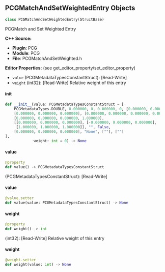 ## PCGMatchAndSetWeightedEntry Objects

```python
class PCGMatchAndSetWeightedEntry(StructBase)
```

PCGMatch and Set Weighted Entry

**C++ Source:**

- **Plugin**: PCG
- **Module**: PCG
- **File**: PCGMatchAndSetWeighted.h

**Editor Properties:** (see get_editor_property/set_editor_property)

- ``value`` (PCGMetadataTypesConstantStruct):  [Read-Write]
- ``weight`` (int32):  [Read-Write] Relative weight of this entry

<a id="unreal.PCGMatchAndSetWeightedEntry.__init__"></a>

#### __init__

```python
def __init__(value: PCGMetadataTypesConstantStruct = [
    PCGMetadataTypes.DOUBLE, 0.000000, 0, 0.000000, 0, [0.000000, 0.000000],
    [0.000000, 0.000000, 0.000000], [0.000000, 0.000000, 0.000000, 0.000000],
    [0.000000, 0.000000, 0.000000, 1.000000],
    [[0.000000, 0.000000, 0.000000], [-0.000000, 0.000000, 0.000000],
     [1.000000, 1.000000, 1.000000]], "", False,
    [0.000000, 0.000000, 0.000000], "None", [""], [""]
],
             weight: int = 0) -> None
```

<a id="unreal.PCGMatchAndSetWeightedEntry.value"></a>

#### value

```python
@property
def value() -> PCGMetadataTypesConstantStruct
```

(PCGMetadataTypesConstantStruct):  [Read-Write]

<a id="unreal.PCGMatchAndSetWeightedEntry.value"></a>

#### value

```python
@value.setter
def value(value: PCGMetadataTypesConstantStruct) -> None
```

<a id="unreal.PCGMatchAndSetWeightedEntry.weight"></a>

#### weight

```python
@property
def weight() -> int
```

(int32):  [Read-Write] Relative weight of this entry

<a id="unreal.PCGMatchAndSetWeightedEntry.weight"></a>

#### weight

```python
@weight.setter
def weight(value: int) -> None
```

<a id="unreal.PCGMatchAndSetWeightedByCategoryEntryList"></a>